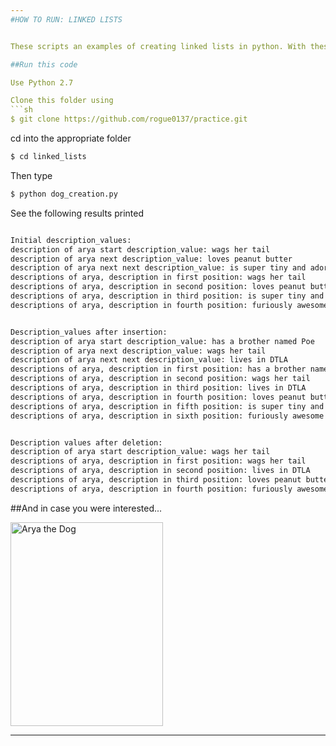 ```yaml
---
#HOW TO RUN: LINKED LISTS


These scripts an examples of creating linked lists in python. With these classes, several descriptions of the dog Arya are instantiated. The linked list **descriptions_of_arya** is then instantiated. Previously instantiated descriptions are added to **descriptions_of_arya** using a . Two further description are added using the method **insert_new description**. Later, the method **delete_old_description** is used to delete the description at position 1. After all descriptions have been reordered, the description at position 4 is also removed. There are print outs of results along the way.

##Run this code

Use Python 2.7

Clone this folder using 
```sh
$ git clone https://github.com/rogue0137/practice.git
```

cd into the appropriate folder
```sh
$ cd linked_lists
```

Then type
```sh
$ python dog_creation.py
```
 
See the following results printed
```sh

Initial description_values:
description of arya start description_value: wags her tail
description of arya next description_value: loves peanut butter
description of arya next next description_value: is super tiny and adorable
descriptions of arya, description in first position: wags her tail
descriptions of arya, description in second position: loves peanut butter
descriptions of arya, description in third position: is super tiny and adorable
descriptions of arya, description in fourth position: furiously awesome


Description_values after insertion:
description of arya start description_value: has a brother named Poe
description of arya next description_value: wags her tail
description of arya next next description_value: lives in DTLA
descriptions of arya, description in first position: has a brother named Poe
descriptions of arya, description in second position: wags her tail
descriptions of arya, description in third position: lives in DTLA
descriptions of arya, description in fourth position: loves peanut butter
descriptions of arya, description in fifth position: is super tiny and adorable
descriptions of arya, description in sixth position: furiously awesome


Description values after deletion:
description of arya start description_value: wags her tail
descriptions of arya, description in first position: wags her tail
descriptions of arya, description in second position: lives in DTLA
descriptions of arya, description in third position: loves peanut butter
descriptions of arya, description in fourth position: furiously awesome
``` 

##And in case you were interested...

<img src="http://i.imgur.com/VqRzvF2.jpg" width="244" height="326" alt="Arya the Dog"/>

---
```

